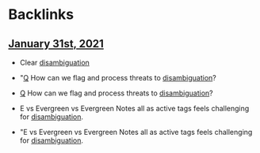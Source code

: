 
# Backlinks
## [January 31st, 2021](<January 31st, 2021.md>)
- Clear [disambiguation](<disambiguation.md>)

- "[Q](<Q.md>) How can we flag and process threats to [disambiguation](<disambiguation.md>)?

- [Q](<Q.md>) How can we flag and process threats to [disambiguation](<disambiguation.md>)?

- E vs Evergreen vs Evergreen Notes all as active tags feels challenging for [disambiguation](<disambiguation.md>).

- "E vs Evergreen vs Evergreen Notes all as active tags feels challenging for [disambiguation](<disambiguation.md>).

